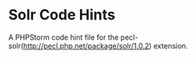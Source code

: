 Solr Code Hints
=================

A PHPStorm code hint file for the pecl-solr(http://pecl.php.net/package/solr/1.0.2) extension.

